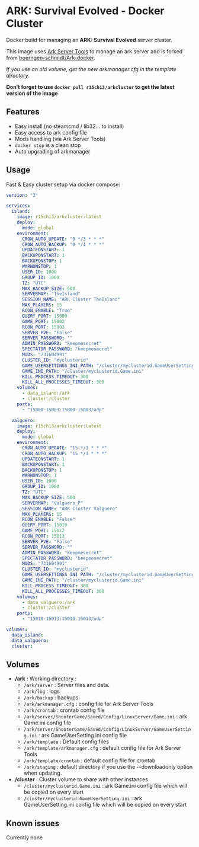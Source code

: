 # ARK: Survival Evolved - Docker Cluster

Docker build for managing an __ARK: Survival Evolved__ server cluster.

This image uses [Ark Server Tools](https://github.com/arkmanager/ark-server-tools) to manage an ark server and is forked from [boerngen-schmidt/Ark-docker](https://hub.docker.com/r/boerngenschmidt/ark-docker/).

*If you use an old volume, get the new arkmanager.cfg in the template directory.*

__Don't forget to use `docker pull r15ch13/arkcluster` to get the latest version of the image__

## Features
 - Easy install (no steamcmd / lib32... to install)
 - Easy access to ark config file
 - Mods handling (via Ark Server Tools)
 - `docker stop` is a clean stop
 - Auto upgrading of arkmanager

## Usage
Fast & Easy cluster setup via docker compose:

```yaml
version: "3"

services:
  island:
    image: r15ch13/arkcluster:latest
    deploy:
      mode: global
    environment:
      CRON_AUTO_UPDATE: "0 */3 * * *"
      CRON_AUTO_BACKUP: "0 */1 * * *"
      UPDATEONSTART: 1
      BACKUPONSTART: 1
      BACKUPONSTOP: 1
      WARNONSTOP: 1
      USER_ID: 1000
      GROUP_ID: 1000
      TZ: "UTC"
      MAX_BACKUP_SIZE: 500
      SERVERMAP: "TheIsland"
      SESSION_NAME: "ARK Cluster TheIsland"
      MAX_PLAYERS: 15
      RCON_ENABLE: "True"
      QUERY_PORT: 15000
      GAME_PORT: 15002
      RCON_PORT: 15003
      SERVER_PVE: "False"
      SERVER_PASSWORD: ""
      ADMIN_PASSWORD: "keepmesecret"
      SPECTATOR_PASSWORD: "keepmesecret"
      MODS: "731604991"
      CLUSTER_ID: "myclusterid"
      GAME_USERSETTINGS_INI_PATH: "/cluster/myclusterid.GameUserSettings.ini"
      GAME_INI_PATH: "/cluster/myclusterid.Game.ini"
      KILL_PROCESS_TIMEOUT: 300
      KILL_ALL_PROCESSES_TIMEOUT: 300
    volumes:
      - data_island:/ark
      - cluster:/cluster
    ports:
      - "15000-15003:15000-15003/udp"

  valguero:
    image: r15ch13/arkcluster:latest
    deploy:
      mode: global
    environment:
      CRON_AUTO_UPDATE: "15 */3 * * *"
      CRON_AUTO_BACKUP: "15 */1 * * *"
      UPDATEONSTART: 1
      BACKUPONSTART: 1
      BACKUPONSTOP: 1
      WARNONSTOP: 1
      USER_ID: 1000
      GROUP_ID: 1000
      TZ: "UTC"
      MAX_BACKUP_SIZE: 500
      SERVERMAP: "Valguero_P"
      SESSION_NAME: "ARK Cluster Valguero"
      MAX_PLAYERS: 15
      RCON_ENABLE: "False"
      QUERY_PORT: 15010
      GAME_PORT: 15012
      RCON_PORT: 15013
      SERVER_PVE: "False"
      SERVER_PASSWORD: ""
      ADMIN_PASSWORD: "keepmesecret"
      SPECTATOR_PASSWORD: "keepmesecret"
      MODS: "731604991"
      CLUSTER_ID: "myclusterid"
      GAME_USERSETTINGS_INI_PATH: "/cluster/myclusterid.GameUserSettings.ini"
      GAME_INI_PATH: "/cluster/myclusterid.Game.ini"
      KILL_PROCESS_TIMEOUT: 300
      KILL_ALL_PROCESSES_TIMEOUT: 300
    volumes:
      - data_valguero:/ark
      - cluster:/cluster
    ports:
      - "15010-15013:15010-15013/udp"

volumes:
  data_island:
  data_valguero:
  cluster:
```

## Volumes
+ __/ark__ : Working directory :
    + `/ark/server` : Server files and data.
    + `/ark/log` : logs
    + `/ark/backup` : backups
    + `/ark/arkmanager.cfg` : config file for Ark Server Tools
    + `/ark/crontab` : crontab config file
    + `/ark/server/ShooterGame/Saved/Config/LinuxServer/Game.ini` : ark Game.ini config file
    + `/ark/server/ShooterGame/Saved/Config/LinuxServer/GameUserSetting.ini` : ark GameUserSetting.ini config file
    + `/ark/template` : Default config files
    + `/ark/template/arkmanager.cfg` : default config file for Ark Server Tools
    + `/ark/template/crontab` : default config file for crontab
    + `/ark/staging` : default directory if you use the --downloadonly option when updating.
+ __/cluster__ : Cluster volume to share with other instances
    + `/cluster/myclusterid.Game.ini` : ark Game.ini config file which will be copied on every start
    + `/cluster/myclusterid.GameUserSetting.ini` : ark GameUserSetting.ini config file which will be copied on every start

## Known issues
Currently none

